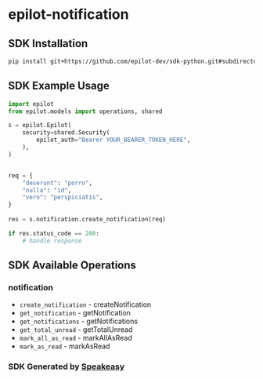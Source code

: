 # epilot-notification

<!-- Start SDK Installation -->
## SDK Installation

```bash
pip install git+https://github.com/epilot-dev/sdk-python.git#subdirectory=notification
```
<!-- End SDK Installation -->

## SDK Example Usage
<!-- Start SDK Example Usage -->
```python
import epilot
from epilot.models import operations, shared

s = epilot.Epilot(
    security=shared.Security(
        epilot_auth="Bearer YOUR_BEARER_TOKEN_HERE",
    ),
)


req = {
    "deserunt": "porro",
    "nulla": "id",
    "vero": "perspiciatis",
}
    
res = s.notification.create_notification(req)

if res.status_code == 200:
    # handle response
```
<!-- End SDK Example Usage -->

<!-- Start SDK Available Operations -->
## SDK Available Operations


### notification

* `create_notification` - createNotification
* `get_notification` - getNotification
* `get_notifications` - getNotifications
* `get_total_unread` - getTotalUnread
* `mark_all_as_read` - markAllAsRead
* `mark_as_read` - markAsRead
<!-- End SDK Available Operations -->

### SDK Generated by [Speakeasy](https://docs.speakeasyapi.dev/docs/using-speakeasy/client-sdks)

